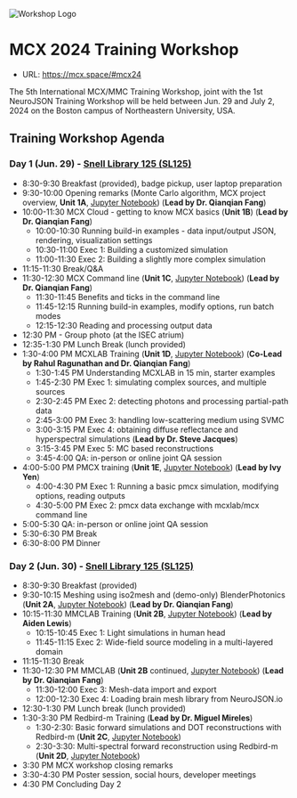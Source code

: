 ![Workshop Logo](https://mcx.space/wiki/upload/mcx24_logo.png)

# MCX 2024 Training Workshop

- URL: https://mcx.space/#mcx24

The 5th International MCX/MMC Training Workshop, joint with the 1st NeuroJSON Training Workshop
will be held between Jun. 29 and July 2, 2024 on the Boston campus of Northeastern University,
USA.

## Training Workshop Agenda
### Day 1 (Jun. 29) - [Snell Library 125 (SL125)](https://www.google.com/maps/place/Snell+Library/@42.3383134,-71.0883827,18z/data=!4m6!3m5!1s0x89e37a1999cf5ce1:0x46e17e056ed496c3!8m2!3d42.338587!4d-71.0881225!16s%2Fg%2F11h0gv2c4?entry=ttu)
- 8:30-9:30 Breakfast (provided), badge pickup, user laptop preparation
- 9:30-10:00 Opening remarks (Monte Carlo algorithm, MCX project overview, **Unit 1A**, [Jupyter Notebook](Training/MCX2024_1A_jupyter_notebook_basics.ipynb))  (**Lead by Dr. Qianqian Fang**)
- 10:00-11:30 MCX Cloud - getting to know MCX basics (**Unit 1B**) (**Lead by Dr. Qianqian Fang**)
  - 10:00-10:30 Running build-in examples - data input/output JSON, rendering, visualization settings
  - 10:30-11:00 Exec 1: Building a customized simulation
  - 11:00-11:30 Exec 2: Building a slightly more complex simulation
- 11:15-11:30 Break/Q&A
- 11:30-12:30 MCX Command line (**Unit 1C**, [Jupyter Notebook](Training/MCX2024_1C_mcx_command_line.ipynb)) (**Lead by Dr. Qianqian Fang**)
  - 11:30-11:45 Benefits and ticks in the command line
  - 11:45-12:15 Running build-in examples, modify options, run batch modes
  - 12:15-12:30 Reading and processing output data
- 12:30 PM - Group photo (at the ISEC atrium)
- 12:35-1:30 PM Lunch Break (lunch provided)
- 1:30-4:00 PM MCXLAB Training (**Unit 1D**, [Jupyter Notebook](Training/MCX2024_1D_mcxlab_training.ipynb)) (**Co-Lead by Rahul Ragunathan and Dr. Qianqian Fang**)
  - 1:30-1:45 PM Understanding MCXLAB in 15 min, starter examples
  - 1:45-2:30 PM Exec 1: simulating complex sources, and multiple sources
  - 2:30-2:45 PM Exec 2: detecting photons and processing partial-path data
  - 2:45-3:00 PM Exec 3: handling low-scattering medium using SVMC
  - 3:00-3:15 PM Exec 4: obtaining diffuse reflectance and hyperspectral simulations (**Lead by Dr. Steve Jacques**)
  - 3:15-3:45 PM Exec 5: MC based reconstructions
  - 3:45-4:00 QA: in-person or online joint QA session
- 4:00-5:00 PM PMCX training (**Unit 1E**, [Jupyter Notebook](Training/MCX2024_1E_pmcx_training.ipynb)) (**Lead by Ivy Yen**)
  - 4:00-4:30 PM Exec 1: Running a basic pmcx simulation, modifying options, reading outputs
  - 4:30-5:00 PM Exec 2: pmcx data exchange with mcxlab/mcx command line
- 5:00-5:30 QA: in-person or online joint QA session
- 5:30-6:30 PM Break
- 6:30-8:00 PM Dinner

### Day 2 (Jun. 30) - [Snell Library 125 (SL125)](https://www.google.com/maps/place/Snell+Library/@42.3383134,-71.0883827,18z/data=!4m6!3m5!1s0x89e37a1999cf5ce1:0x46e17e056ed496c3!8m2!3d42.338587!4d-71.0881225!16s%2Fg%2F11h0gv2c4?entry=ttu)
- 8:30-9:30 Breakfast (provided)
- 9:30-10:15 Meshing using iso2mesh and (demo-only) BlenderPhotonics (**Unit 2A**, [Jupyter Notebook](Training/MCX2024_2A_iso2mesh_training.ipynb)) (**Lead by Dr. Qianqian Fang**)
- 10:15-11:30 MMCLAB Training (**Unit 2B**, [Jupyter Notebook](Training/MCX2024_2B_mmc_training.ipynb)) (**Lead by Aiden Lewis**)
  - 10:15-10:45 Exec 1: Light simulations in human head
  - 11:45-11:15 Exec 2: Wide-field source modeling in a multi-layered domain
- 11:15-11:30 Break
- 11:30-12:30 PM MMCLAB (**Unit 2B** continued, [Jupyter Notebook](Training/MCX2024_2B_mmc_training.ipynb)) (**Lead by Dr. Qianqian Fang**)
  - 11:30-12:00 Exec 3: Mesh-data import and export
  - 12:00-12:30 Exec 4: Loading brain mesh library from NeuroJSON.io
- 12:30-1:30 PM Lunch break (lunch provided)
- 1:30-3:30 PM Redbird-m Training (**Lead by Dr. Miguel Mireles**)
  - 1:30-2:30: Basic forward simulations and DOT reconstructions with Redbird-m (**Unit 2C**, [Jupyter Notebook](Training/MCX2024_2C_redbird_training.ipynb))
  - 2:30-3:30: Multi-spectral forward reconstruction using Redbird-m (**Unit 2D**, [Jupyter Notebook](Training/MCX2024_2D_multi-spectral_redbird.ipynb))
- 3:30 PM MCX workshop closing remarks
- 3:30-4:30 PM Poster session, social hours, developer meetings
- 4:30 PM Concluding Day 2
